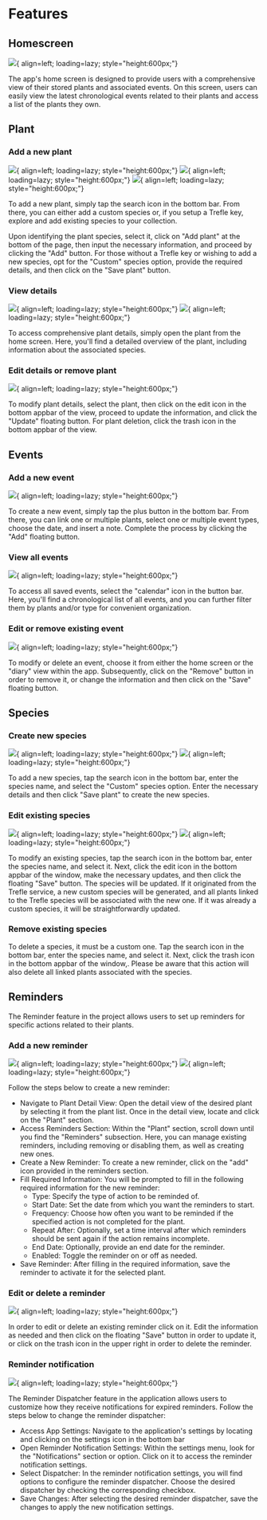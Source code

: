 # Features

## Homescreen
![](assets/homescreen.png){ align=left; loading=lazy; style="height:600px;"}

The app's home screen is designed to provide users with a comprehensive view of their stored plants and associated events. On this screen, users can easily view the latest chronological events related to their plants and access a list of the plants they own.

## Plant
### Add a new plant
![](assets/search.png){ align=left; loading=lazy; style="height:600px;"}
![](assets/species.png){ align=left; loading=lazy; style="height:600px;"}
![](assets/add-plant.png){ align=left; loading=lazy; style="height:600px;"}

To add a new plant, simply tap the search icon in the bottom bar. From there, you can either add a custom species or, if you setup a Trefle key, explore and add existing species to your collection.

Upon identifying the plant species, select it, click on "Add plant" at the bottom of the page, then input the necessary information, and proceed by clicking the "Add" button. For those without a Trefle key or wishing to add a new species, opt for the "Custom" species option, provide the required details, and then click on the "Save plant" button.

### View details
![](assets/plant-details-1.png){ align=left; loading=lazy; style="height:600px;"}
![](assets/plant-details-2.png){ align=left; loading=lazy; style="height:600px;"}

To access comprehensive plant details, simply open the plant from the home screen. Here, you'll find a detailed overview of the plant, including information about the associated species.

### Edit details or remove plant
![](assets/edit-plant.png){ align=left; loading=lazy; style="height:600px;"}

To modify plant details, select the plant, then click on the edit icon in the bottom appbar of the view, proceed to update the information, and click the "Update" floating button. For plant deletion, click the trash icon in the bottom appbar of the view.

## Events
### Add a new event
![](assets/add-event.png){ align=left; loading=lazy; style="height:600px;"}

To create a new event, simply tap the plus button in the bottom bar. From there, you can link one or multiple plants, select one or multiple event types, choose the date, and insert a note. Complete the process by clicking the "Add" floating button.

### View all events
![](assets/events.png){ align=left; loading=lazy; style="height:600px;"}

To access all saved events, select the "calendar" icon in the button bar. Here, you'll find a chronological list of all events, and you can further filter them by plants and/or type for convenient organization.

### Edit or remove existing event
![](assets/edit-event.png){ align=left; loading=lazy; style="height:600px;"}

To modify or delete an event, choose it from either the home screen or the "diary" view within the app. Subsequently, click on the "Remove" button in order to remove it, or change the information and then click on the "Save" floating button.

## Species
### Create new species
![](assets/add-custom-1.png){ align=left; loading=lazy; style="height:600px;"}
![](assets/add-custom-2.png){ align=left; loading=lazy; style="height:600px;"}

To add a new species, tap the search icon in the bottom bar, enter the species name, and select the "Custom" species option. Enter the necessary details and then click "Save plant" to create the new species.

### Edit existing species
![](assets/species-1.png){ align=left; loading=lazy; style="height:600px;"}
![](assets/edit-species.png){ align=left; loading=lazy; style="height:600px;"}

To modify an existing species, tap the search icon in the bottom bar, enter the species name, and select it. Next, click the edit icon in the bottom appbar of the window, make the necessary updates, and then click the floating "Save" button. The species will be updated. If it originated from the Trefle service, a new custom species will be generated, and all plants linked to the Trefle species will be associated with the new one. If it was already a custom species, it will be straightforwardly updated.

### Remove existing species
To delete a species, it must be a custom one. Tap the search icon in the bottom bar, enter the species name, and select it. Next, click the trash icon in the bottom appbar of the window,. Please be aware that this action will also delete all linked plants associated with the species.

## Reminders
The Reminder feature in the project allows users to set up reminders for specific actions related to their plants. 

### Add a new reminder
![](assets/reminder.png){ align=left; loading=lazy; style="height:600px;"}
![](assets/add-reminder.png){ align=left; loading=lazy; style="height:600px;"}

Follow the steps below to create a new reminder:

* Navigate to Plant Detail View: Open the detail view of the desired plant by selecting it from the plant list. Once in the detail view, locate and click on the "Plant" section.
* Access Reminders Section: Within the "Plant" section, scroll down until you find the "Reminders" subsection. Here, you can manage existing reminders, including removing or disabling them, as well as creating new ones.
* Create a New Reminder: To create a new reminder, click on the "add" icon provided in the reminders section.
* Fill Required Information: You will be prompted to fill in the following required information for the new reminder:
    * Type: Specify the type of action to be reminded of.
    * Start Date: Set the date from which you want the reminders to start.
    * Frequency: Choose how often you want to be reminded if the specified action is not completed for the plant.
    * Repeat After: Optionally, set a time interval after which reminders should be sent again if the action remains incomplete.
    * End Date: Optionally, provide an end date for the reminder.
    * Enabled: Toggle the reminder on or off as needed.
* Save Reminder: After filling in the required information, save the reminder to activate it for the selected plant.

### Edit or delete a reminder
![](assets/edit-reminder.png){ align=left; loading=lazy; style="height:600px;"}

In order to edit or delete an existing reminder click on it.
Edit the information as needed and then click on the floating "Save" button in order to update it, or click on the trash icon in the upper right in order to delete the reminder.

### Reminder notification
![](assets/settings.png){ align=left; loading=lazy; style="height:600px;"}

The Reminder Dispatcher feature in the application allows users to customize how they receive notifications for expired reminders. Follow the steps below to change the reminder dispatcher:

* Access App Settings: Navigate to the application's settings by locating and clicking on the settings icon in the bottom bar
* Open Reminder Notification Settings: Within the settings menu, look for the "Notifications" section or option. Click on it to access the reminder notification settings.
* Select Dispatcher: In the reminder notification settings, you will find options to configure the reminder dispatcher. Choose the desired dispatcher by checking the corresponding checkbox.
* Save Changes: After selecting the desired reminder dispatcher, save the changes to apply the new notification settings.
